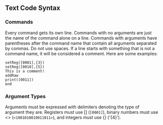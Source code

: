 ## Text Code Syntax

### Commands

Every command gets its own line. Commands with no arguments are just the name of the command alone on a line. Commands with arguments have parentheses after the command name that contain all arguments separated by commas. Do not use spaces. If a line starts with something that is not a command name, it will be considered a comment. Here are some examples:
```
setReg([0001],{3})
setReg([0010],{5})
This is a comment!
addRaw
print([0011])
end
```


### Argument Types

Arguments must be expressed with delimiters denoting the type of argument they are. Registers must use [] (`[0001]`), binary numbers must use <> (`<1001010010011011>`), and integers must use {} ('{4}').
